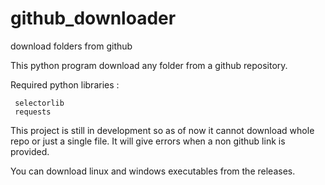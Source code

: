 # github_downloader
download folders from github


This python program download any folder from a github repository.

Required python libraries  :
     
     
     selectorlib
     requests
     

This project is still in development so as of now
 it cannot download whole repo or just a  single file.
 It will give errors when a non github link is provided.
 
 You can download linux and windows executables from the releases.
 
     
